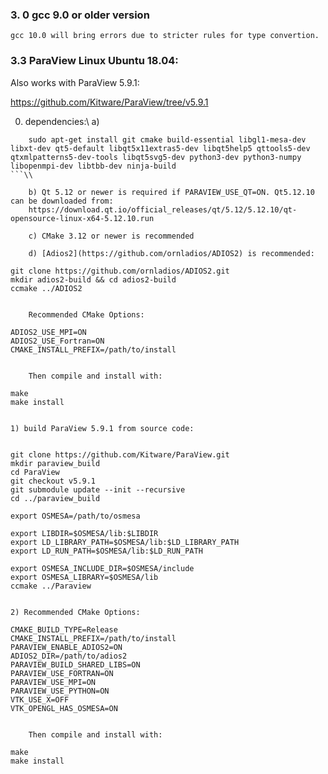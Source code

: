 ### 3. 0 gcc 9.0 or older version
    gcc 10.0 will bring errors due to stricter rules for type convertion.

### 3.3 ParaView Linux Ubuntu 18.04:
Also works with ParaView 5.9.1:

https://github.com/Kitware/ParaView/tree/v5.9.1

0) dependencies:\\
    a)
```
    sudo apt-get install git cmake build-essential libgl1-mesa-dev libxt-dev qt5-default libqt5x11extras5-dev libqt5help5 qttools5-dev qtxmlpatterns5-dev-tools libqt5svg5-dev python3-dev python3-numpy libopenmpi-dev libtbb-dev ninja-build
```\\

    b) Qt 5.12 or newer is required if PARAVIEW_USE_QT=ON. Qt5.12.10 can be downloaded from:
    https://download.qt.io/official_releases/qt/5.12/5.12.10/qt-opensource-linux-x64-5.12.10.run

    c) CMake 3.12 or newer is recommended

    d) [Adios2](https://github.com/ornladios/ADIOS2) is recommended:

```
    git clone https://github.com/ornladios/ADIOS2.git
    mkdir adios2-build && cd adios2-build
    ccmake ../ADIOS2
```
 
    Recommended CMake Options:

```
    ADIOS2_USE_MPI=ON
    ADIOS2_USE_Fortran=ON
    CMAKE_INSTALL_PREFIX=/path/to/install
```

    Then compile and install with:

```
    make
    make install
```

1) build ParaView 5.9.1 from source code:


```
    git clone https://github.com/Kitware/ParaView.git
    mkdir paraview_build
    cd ParaView
    git checkout v5.9.1
    git submodule update --init --recursive
    cd ../paraview_build

    export OSMESA=/path/to/osmesa

    export LIBDIR=$OSMESA/lib:$LIBDIR
    export LD_LIBRARY_PATH=$OSMESA/lib:$LD_LIBRARY_PATH
    export LD_RUN_PATH=$OSMESA/lib:$LD_RUN_PATH

    export OSMESA_INCLUDE_DIR=$OSMESA/include
    export OSMESA_LIBRARY=$OSMESA/lib
    ccmake ../Paraview
```

2) Recommended CMake Options:

```
    CMAKE_BUILD_TYPE=Release
    CMAKE_INSTALL_PREFIX=/path/to/install
    PARAVIEW_ENABLE_ADIOS2=ON
    ADIOS2_DIR=/path/to/adios2
    PARAVIEW_BUILD_SHARED_LIBS=ON
    PARAVIEW_USE_FORTRAN=ON
    PARAVIEW_USE_MPI=ON
    PARAVIEW_USE_PYTHON=ON
    VTK_USE_X=OFF
    VTK_OPENGL_HAS_OSMESA=ON
```

    Then compile and install with:

```
    make
    make install
```

